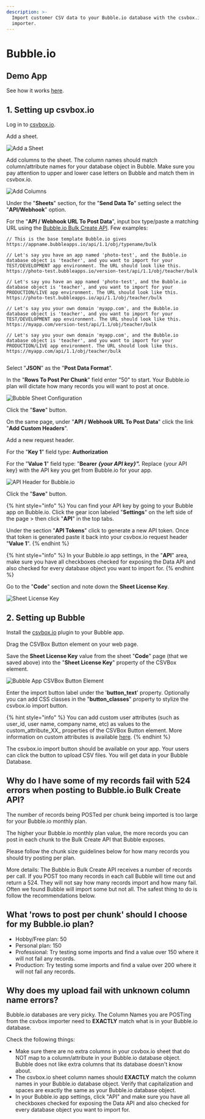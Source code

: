 ```yaml
---
description: >-
  Import customer CSV data to your Bubble.io database with the csvbox.io
  importer.
---
```


# Bubble.io

## Demo App

See how it works [here](https://csvbox-demo.bubbleapps.io/version-test).

## 1. Setting up csvbox.io

Log in to [csvbox.io](https://app.csvbox.io/login).

Add a sheet.

![Add a Sheet](../.gitbook/assets/add-sheet.png)

Add columns to the sheet. The column names should match column/attribute names for your database object in Bubble. Make sure you pay attention to upper and lower case letters on Bubble and match them in csvbox.io.

![Add Columns](../.gitbook/assets/add-columns.png)

Under the "**Sheets**" section, for the "**Send Data To**" setting select the "**API/Webhook**" option. 

For the "**API / Webhook URL To Post Data**", input box type/paste a matching URL using the [Bubble.io Bulk Create API](https://bubble.io/reference#API.get_api.bulk_create). Few examples:

```text
// This is the base template Bubble.io gives
https://appname.bubbleapps.io/api/1.1/obj/typename/bulk

// Let's say you have an app named 'photo-test', and the Bubble.io database object is 'teacher', and you want to import for your TEST/DEVELOPMENT app environment. The URL should look like this.
https://photo-test.bubbleapps.io/version-test/api/1.1/obj/teacher/bulk

// Let's say you have an app named 'photo-test', and the Bubble.io database object is 'teacher', and you want to import for your PRODUCTION/LIVE app environment. The URL should look like this.
https://photo-test.bubbleapps.io/api/1.1/obj/teacher/bulk

// Let's say you your own domain 'myapp.com', and the Bubble.io database object is 'teacher', and you want to import for your TEST/DEVELOPMENT app environment. The URL should look like this.
https://myapp.com/version-test/api/1.1/obj/teacher/bulk

// Let's say you your own domain 'myapp.com', and the Bubble.io database object is 'teacher', and you want to import for your PRODUCTION/LIVE app environment. The URL should look like this.
https://myapp.com/api/1.1/obj/teacher/bulk
              
```

Select "**JSON**" as the "**Post Data Format**".

In the "**Rows To Post Per Chunk**" field enter "50" to start. Your Bubble.io plan will dictate how many records you will want to post at once. 

![Bubble Sheet Configuration](../.gitbook/assets/bubble-sheet-settings.png)

Click the "**Save**" button.

On the same page, under "**API / Webhook URL To Post Data**" click the link "**Add Custom Headers**".

Add a new request header.

For the "**Key 1**" field type: **Authorization**

For the "**Value 1**" field type: "**Bearer** _**{your API key}".**_ Replace {your API key} with the API key you get from Bubble.io for your app. 

![API Header for Bubble.io](../.gitbook/assets/headers.png)

Click the "**Save**" button.

{% hint style="info" %}
You can find your API key by going to your Bubble app on Bubble.io. Click the gear icon labeled "**Settings**" on the left side of the page &gt; then click "**API**" in the top tabs.

Under the section "**API Tokens**" click to generate a new API token. Once that token is generated paste it back into your csvbox.io request header "**Value 1**".
{% endhint %}

{% hint style="info" %}
In your Bubble.io app settings, in the "**API**" area, make sure you have all checkboxes checked for exposing the Data API and also checked for every database object you want to import for.
{% endhint %}

Go to the "**Code**" section and note down the **Sheet License Key**.

![Sheet License Key](../.gitbook/assets/sheet-license-key.png)

## 2. Setting up Bubble

Install the [csvbox.io](https://bubble.io/plugin/csv--excel-importer-%7C-receive-json-1628686647935x372170116910546940) plugin to your Bubble app.

Drag the CSVBox Button element on your web page.

Save the **Sheet License Key** value from the sheet "**Code**" page \(that we saved above\) into the "**Sheet License Key**" property of the CSVBox element.

![Bubble App CSVBox Button Element](../.gitbook/assets/bubble-app-csvbox-element.png)

Enter the import button label under the '**button\_text**' property. Optionally you can add CSS classes in the "**button\_classes**" property to stylize the csvbox.io import button.

{% hint style="info" %}
You can add custom user attributes \(such as user\_id, user name, company name, etc\) as values to the custom\_attribute_XX_ properties of the CSVBox Button element. More information on custom attributes is available [here](https://help.csvbox.io/getting-started#referencing-the-user).
{% endhint %}

The csvbox.io import button should be available on your app. Your users can click the button to upload CSV files. You will get data in your Bubble Database.



## Why do I have some of my records fail with 524 errors when posting to Bubble.io Bulk Create API?

The number of records being POSTed per chunk being imported is too large for your Bubble.io monthly plan.

The higher your Bubble.io monthly plan value, the more records you can post in each chunk to the Bulk Create API that Bubble exposes.

Please follow the chunk size guidelines below for how many records you should try posting per plan.

More details: The Bubble.io Bulk Create API receives a number of records per call. If you POST too many records in each call Bubble will time out and return a 524. They will not say how many records import and how many fail. Often we found Bubble will import some but not all. The safest thing to do is follow the recommendations below.

## What 'rows to post per chunk' should I choose for my Bubble.io plan?

* Hobby/Free plan: 50
* Personal plan: 150
* Professional: Try testing some imports and find a value over 150 where it will not fail any records.
* Production: Try testing some imports and find a value over 200 where it will not fail any records.

## Why does my upload fail with unknown column name errors?

Bubble.io databases are very picky. The Column Names you are POSTing from the csvbox importer need to **EXACTLY** match what is in your Bubble.io database.

Check the following things:

* Make sure there are no extra columns in your csvbox.io sheet that do NOT map to a column/attribute in your Bubble.io database object. Bubble does not like extra columns that its database doesn't know about.
* The csvbox.io sheet column names should **EXACTLY** match the column names in your Bubble.io database object. Verify that capitalization and spaces are exactly the same as your Bubble.io database object.
* In your Bubble.io app settings, click "API" and make sure you have all checkboxes checked for exposing the Data API and also checked for every database object you want to import for.

